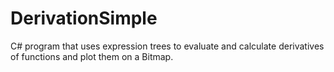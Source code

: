 # DerivationSimple
C# program that uses expression trees to evaluate and calculate derivatives of functions and plot them on a Bitmap.
